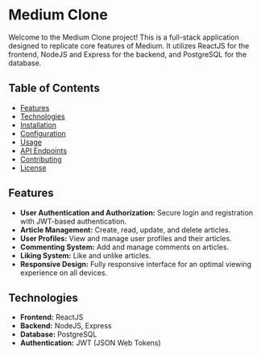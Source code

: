 # Medium Clone

Welcome to the Medium Clone project! This is a full-stack application designed to replicate core features of Medium. It utilizes ReactJS for the frontend, NodeJS and Express for the backend, and PostgreSQL for the database.

## Table of Contents

- [Features](#features)
- [Technologies](#technologies)
- [Installation](#installation)
- [Configuration](#configuration)
- [Usage](#usage)
- [API Endpoints](#api-endpoints)
- [Contributing](#contributing)
- [License](#license)

## Features

- **User Authentication and Authorization:** Secure login and registration with JWT-based authentication.
- **Article Management:** Create, read, update, and delete articles.
- **User Profiles:** View and manage user profiles and their articles.
- **Commenting System:** Add and manage comments on articles.
- **Liking System:** Like and unlike articles.
- **Responsive Design:** Fully responsive interface for an optimal viewing experience on all devices.

## Technologies

- **Frontend:** ReactJS
- **Backend:** NodeJS, Express
- **Database:** PostgreSQL
- **Authentication:** JWT (JSON Web Tokens)
